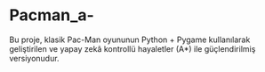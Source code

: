 # Pacman_a-
Bu proje, klasik Pac-Man oyununun Python + Pygame kullanılarak geliştirilen ve yapay zekâ kontrollü hayaletler (A*) ile güçlendirilmiş versiyonudur.
